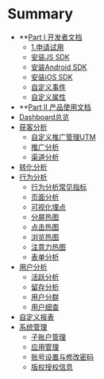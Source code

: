 # Summary

* **[Part I 开发者文档]()
    * [1.申请试用](开发者文档/申请试用.md)
    * [安装JS SDK](开发者文档/安装JSSDK.md)
    * [安装Android SDK](开发者文档/安装AndroidSDK.md)
    * [安装iOS SDK](开发者文档/安装iOSSDK.md)
    * [自定义事件](开发者文档/自定义事件.md)
    * [自定义属性](开发者文档/自定义属性.md)
* **[Part Ⅱ 产品使用文档]()
* [Dashboard总览](Dashboard总览/Dashboard.md)
* [获客分析]()
    * [自定义推广管理UTM](获客分析/自定义推广管理UTM.md)
    * [推广分析](获客分析/推广分析.md)
    * [渠道分析](获客分析/渠道分析.md)
* [转化分析](转化分析/漏斗分析.md)
* [行为分析]()
    * [行为分析常见指标](行为分析/行为分析常见指标.md)
    * [页面分析](行为分析/页面分析.md)
    * [可视化埋点](行为分析/可视化埋点.md)
    * [分屏热图](行为分析/分屏热图.md)
    * [点击热图](行为分析/点击热图.md)
    * [浏览热图](行为分析/浏览热图.md)
    * [注意力热图](行为分析/注意力热图.md)
    * [表单分析](行为分析/表单分析.md)
* [用户分析]()
    * [活跃分析](用户分析/活跃分析.md)
    * [留存分析](用户分析/留存分析.md)
    * [用户分群](用户分析/用户分群.md)
    * [用户细查](用户分析/用户细查.md)
* [自定义报表](自定义报表/自定义报表分析.md)
* [系统管理]()
    * [子账户管理](系统管理/子账户管理.md)
    * [应用管理](系统管理/应用管理.md)
    * [账号设置与修改密码](系统管理/账号设置与修改密码.md)
    * [版权授权信息](系统管理/版权授权信息.md)  
    

